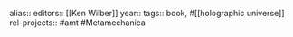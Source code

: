 alias::
editors:: [[Ken Wilber]]
year::
tags:: book, #[[holographic universe]]
rel-projects:: #amt #Metamechanica
